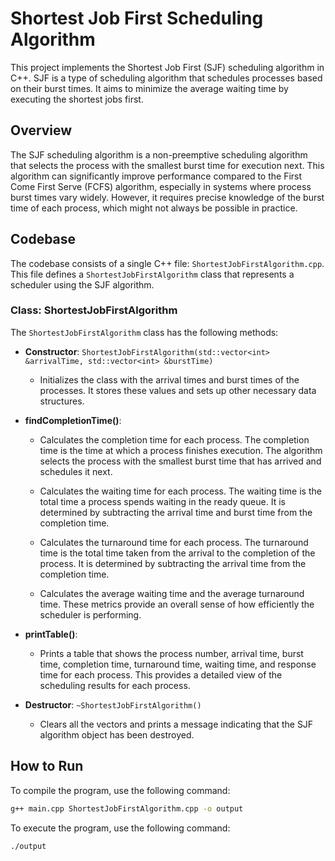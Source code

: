 # Shortest Job First Scheduling Algorithm

This project implements the Shortest Job First (SJF) scheduling algorithm in C++. SJF is a type of scheduling algorithm that schedules processes based on their burst times. It aims to minimize the average waiting time by executing the shortest jobs first.

## Overview

The SJF scheduling algorithm is a non-preemptive scheduling algorithm that selects the process with the smallest burst time for execution next. This algorithm can significantly improve performance compared to the First Come First Serve (FCFS) algorithm, especially in systems where process burst times vary widely. However, it requires precise knowledge of the burst time of each process, which might not always be possible in practice.

## Codebase

The codebase consists of a single C++ file: `ShortestJobFirstAlgorithm.cpp`. This file defines a `ShortestJobFirstAlgorithm` class that represents a scheduler using the SJF algorithm.

### Class: ShortestJobFirstAlgorithm

The `ShortestJobFirstAlgorithm` class has the following methods:

- **Constructor**: `ShortestJobFirstAlgorithm(std::vector<int> &arrivalTime, std::vector<int> &burstTime)`

  - Initializes the class with the arrival times and burst times of the processes. It stores these values and sets up other necessary data structures.

- **findCompletionTime()**:

  - Calculates the completion time for each process. The completion time is the time at which a process finishes execution. The algorithm selects the process with the smallest burst time that has arrived and schedules it next.

  - Calculates the waiting time for each process. The waiting time is the total time a process spends waiting in the ready queue. It is determined by subtracting the arrival time and burst time from the completion time.

  - Calculates the turnaround time for each process. The turnaround time is the total time taken from the arrival to the completion of the process. It is determined by subtracting the arrival time from the completion time.

  - Calculates the average waiting time and the average turnaround time. These metrics provide an overall sense of how efficiently the scheduler is performing.

- **printTable()**:

  - Prints a table that shows the process number, arrival time, burst time, completion time, turnaround time, waiting time, and response time for each process. This provides a detailed view of the scheduling results for each process.

- **Destructor**: `~ShortestJobFirstAlgorithm()`
  - Clears all the vectors and prints a message indicating that the SJF algorithm object has been destroyed.

## How to Run

To compile the program, use the following command:

```bash
g++ main.cpp ShortestJobFirstAlgorithm.cpp -o output
```

To execute the program, use the following command:

```bash
./output
```
